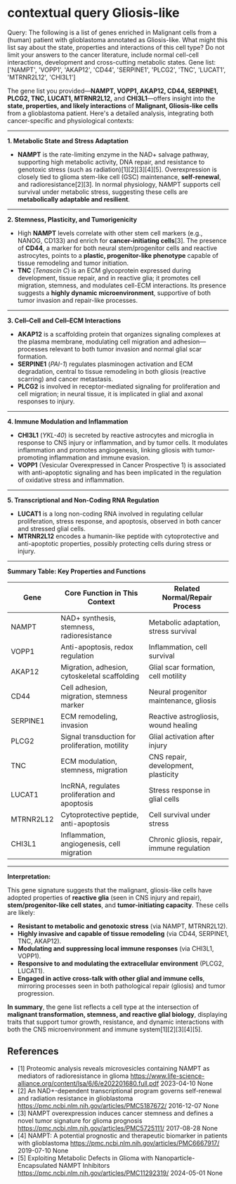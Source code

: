 # contextual query Gliosis-like

Query: The following is a list of genes enriched in Malignant cells from a (human) patient with glioblastoma  annotated as Gliosis-like.  What might this list say about the state, properties and interactions of this cell type?  Do not limit your answers to the cancer literature,  include normal cell-cell interactions, development and cross-cutting metabolic states.  Gene list: ['NAMPT', 'VOPP1', 'AKAP12', 'CD44', 'SERPINE1', 'PLCG2', 'TNC', 'LUCAT1', 'MTRNR2L12', 'CHI3L1']

The gene list you provided—**NAMPT, VOPP1, AKAP12, CD44, SERPINE1, PLCG2, TNC, LUCAT1, MTRNR2L12,** and **CHI3L1**—offers insight into the **state, properties, and likely interactions** of **Malignant, Gliosis-like cells** from a glioblastoma patient. Here's a detailed analysis, integrating both cancer-specific and physiological contexts:

---

**1. Metabolic State and Stress Adaptation**

- **NAMPT** is the rate-limiting enzyme in the NAD+ salvage pathway, supporting high metabolic activity, DNA repair, and resistance to genotoxic stress (such as radiation)[1][2][3][4][5]. Overexpression is closely tied to glioma stem-like cell (GSC) maintenance, **self-renewal**, and radioresistance[2][3]. In normal physiology, NAMPT supports cell survival under metabolic stress, suggesting these cells are **metabolically adaptable and resilient**.

---

**2. Stemness, Plasticity, and Tumorigenicity**

- High **NAMPT** levels correlate with other stem cell markers (e.g., NANOG, CD133) and enrich for **cancer-initiating cells**[3]. The presence of **CD44**, a marker for both neural stem/progenitor cells and reactive astrocytes, points to a **plastic, progenitor-like phenotype** capable of tissue remodeling and tumor initiation.
- **TNC** (*Tenascin C*) is an ECM glycoprotein expressed during development, tissue repair, and in reactive glia; it promotes cell migration, stemness, and modulates cell-ECM interactions. Its presence suggests a **highly dynamic microenvironment**, supportive of both tumor invasion and repair-like processes.

---

**3. Cell–Cell and Cell–ECM Interactions**

- **AKAP12** is a scaffolding protein that organizes signaling complexes at the plasma membrane, modulating cell migration and adhesion—processes relevant to both tumor invasion and normal glial scar formation.
- **SERPINE1** (*PAI-1*) regulates plasminogen activation and ECM degradation, central to tissue remodeling in both gliosis (reactive scarring) and cancer metastasis.
- **PLCG2** is involved in receptor-mediated signaling for proliferation and cell migration; in neural tissue, it is implicated in glial and axonal responses to injury.

---

**4. Immune Modulation and Inflammation**

- **CHI3L1** (*YKL-40*) is secreted by reactive astrocytes and microglia in response to CNS injury or inflammation, and by tumor cells. It modulates inflammation and promotes angiogenesis, linking gliosis with tumor-promoting inflammation and immune evasion.
- **VOPP1** (Vesicular Overexpressed in Cancer Prospective 1) is associated with anti-apoptotic signaling and has been implicated in the regulation of oxidative stress and inflammation.

---

**5. Transcriptional and Non-Coding RNA Regulation**

- **LUCAT1** is a long non-coding RNA involved in regulating cellular proliferation, stress response, and apoptosis, observed in both cancer and stressed glial cells.
- **MTRNR2L12** encodes a humanin-like peptide with cytoprotective and anti-apoptotic properties, possibly protecting cells during stress or injury.

---

**Summary Table: Key Properties and Functions**

| Gene         | Core Function in This Context                                                             | Related Normal/Repair Process              |
|--------------|------------------------------------------------------------------------------------------|--------------------------------------------|
| NAMPT        | NAD+ synthesis, stemness, radioresistance                                                 | Metabolic adaptation, stress survival      |
| VOPP1        | Anti-apoptosis, redox regulation                                                          | Inflammation, cell survival                |
| AKAP12       | Migration, adhesion, cytoskeletal scaffolding                                             | Glial scar formation, cell motility        |
| CD44         | Cell adhesion, migration, stemness marker                                                 | Neural progenitor maintenance, gliosis     |
| SERPINE1     | ECM remodeling, invasion                                                                  | Reactive astrogliosis, wound healing       |
| PLCG2        | Signal transduction for proliferation, motility                                           | Glial activation after injury              |
| TNC          | ECM modulation, stemness, migration                                                       | CNS repair, development, plasticity        |
| LUCAT1       | lncRNA, regulates proliferation and apoptosis                                             | Stress response in glial cells             |
| MTRNR2L12    | Cytoprotective peptide, anti-apoptosis                                                    | Cell survival under stress                 |
| CHI3L1       | Inflammation, angiogenesis, cell migration                                                | Chronic gliosis, repair, immune regulation |

---

**Interpretation:**

This gene signature suggests that the malignant, gliosis-like cells have adopted properties of **reactive glia** (seen in CNS injury and repair), **stem/progenitor-like cell states**, and **tumor-initiating capacity**. These cells are likely:
- **Resistant to metabolic and genotoxic stress** (via NAMPT, MTRNR2L12).
- **Highly invasive and capable of tissue remodeling** (via CD44, SERPINE1, TNC, AKAP12).
- **Modulating and suppressing local immune responses** (via CHI3L1, VOPP1).
- **Responsive to and modulating the extracellular environment** (PLCG2, LUCAT1).
- **Engaged in active cross-talk with other glial and immune cells**, mirroring processes seen in both pathological repair (gliosis) and tumor progression.

**In summary**, the gene list reflects a cell type at the intersection of **malignant transformation, stemness, and reactive glial biology**, displaying traits that support tumor growth, resistance, and dynamic interactions with both the CNS microenvironment and immune system[1][2][3][4][5].



## References

- [1] Proteomic analysis reveals microvesicles containing NAMPT as mediators of radioresistance in glioma https://www.life-science-alliance.org/content/lsa/6/6/e202201680.full.pdf 2023-04-10 None
- [2] An NAD+-dependent transcriptional program governs self-renewal and radiation resistance in glioblastoma https://pmc.ncbi.nlm.nih.gov/articles/PMC5187672/ 2016-12-07 None
- [3] NAMPT overexpression induces cancer stemness and defines a novel tumor signature for glioma prognosis https://pmc.ncbi.nlm.nih.gov/articles/PMC5725111/ 2017-08-28 None
- [4] NAMPT: A potential prognostic and therapeutic biomarker in patients with glioblastoma https://pmc.ncbi.nlm.nih.gov/articles/PMC6667917/ 2019-07-10 None
- [5] Exploiting Metabolic Defects in Glioma with Nanoparticle-Encapsulated NAMPT Inhibitors https://pmc.ncbi.nlm.nih.gov/articles/PMC11292319/ 2024-05-01 None